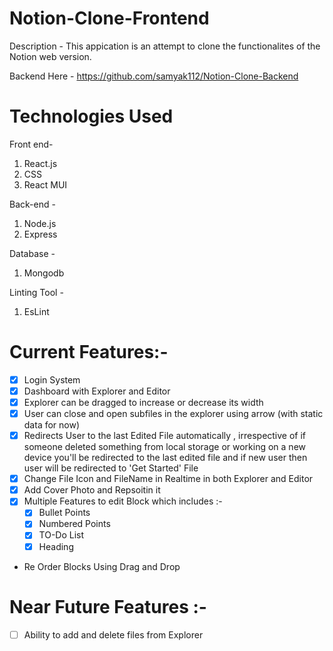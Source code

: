 # Notion-Clone-Frontend

Description -
This appication is an attempt to clone the functionalites of the Notion web version.

Backend Here - https://github.com/samyak112/Notion-Clone-Backend
# Technologies Used

Front end-
1. React.js
2. CSS
3. React MUI

Back-end -
1. Node.js
2. Express

Database - 
1. Mongodb

Linting Tool - 
1. EsLint

# Current Features:- 
- [x] Login System
- [x] Dashboard with Explorer and Editor 
- [x] Explorer can be dragged to increase or decrease its width
- [x] User can close and open subfiles in the explorer using arrow (with static data for now)
- [x] Redirects User to the last Edited File automatically , irrespective of if someone deleted something from local storage or working on a new device you'll be redirected to the last edited file and if new user then user will be redirected to 'Get Started' File 
- [x] Change File Icon and FileName in Realtime in both Explorer and Editor
- [x] Add Cover Photo and Repsoitin it
- [x] Multiple Features to edit Block which includes :-
  - [x] Bullet Points
  - [x] Numbered Points
  - [x] TO-Do List
  - [x] Heading
- Re Order Blocks Using Drag and Drop

# Near Future Features :-
- [ ] Ability to add and delete files from Explorer

